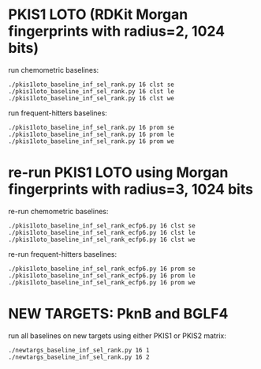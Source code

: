 # PKIS1 LOTO (RDKit Morgan fingerprints with radius=2, 1024 bits)

run chemometric baselines:
```
./pkis1loto_baseline_inf_sel_rank.py 16 clst se
./pkis1loto_baseline_inf_sel_rank.py 16 clst le
./pkis1loto_baseline_inf_sel_rank.py 16 clst we
```

run frequent-hitters baselines:
```
./pkis1loto_baseline_inf_sel_rank.py 16 prom se
./pkis1loto_baseline_inf_sel_rank.py 16 prom le
./pkis1loto_baseline_inf_sel_rank.py 16 prom we
```

# re-run PKIS1 LOTO using Morgan fingerprints with radius=3, 1024 bits

re-run chemometric baselines:
```
./pkis1loto_baseline_inf_sel_rank_ecfp6.py 16 clst se
./pkis1loto_baseline_inf_sel_rank_ecfp6.py 16 clst le
./pkis1loto_baseline_inf_sel_rank_ecfp6.py 16 clst we
```

re-run frequent-hitters baselines:
```
./pkis1loto_baseline_inf_sel_rank_ecfp6.py 16 prom se
./pkis1loto_baseline_inf_sel_rank_ecfp6.py 16 prom le
./pkis1loto_baseline_inf_sel_rank_ecfp6.py 16 prom we
```

# NEW TARGETS: PknB and BGLF4
run all baselines on new targets using either PKIS1 or PKIS2 matrix:
```
./newtargs_baseline_inf_sel_rank.py 16 1
./newtargs_baseline_inf_sel_rank.py 16 2
```


